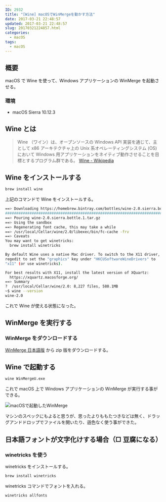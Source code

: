 ```yaml
---
ID: 2932
title: "[Wine] macOSでWinMergeを動かす方法"
date: 2017-03-21 22:48:57
updated: 2017-03-21 22:48:57
slug: 20170321224857.html
categories:
  - macOS
tags:
  - macOS
---
```


## 概要

macOS で Wine を使って、Windows アプリケーションの WinMerge を起動させる。

### 環境

- macOS Sierra 10.12.3

## Wine とは

> Wine （ワイン）は、オープンソースの Windows API 実装を通じて、主として x86 アーキテクチャ上の Unix 系オペレーティングシステム (OS) において Windows 用アプリケーションをネイティブ動作させることを目標とするプログラム群である。
> [Wine - Wikipedia](https://ja.wikipedia.org/wiki/Wine)

## Wine をインストールする

```bash
brew install wine
```

上記のコマンドで Wine をインストールする。

```bash
==> Downloading https://homebrew.bintray.com/bottles/wine-2.0.sierra.bottle.1.ta
######################################################################## 100.0%
==> Pouring wine-2.0.sierra.bottle.1.tar.gz
==> Using the sandbox
==> Regenerating font cache, this may take a while
==> /usr/local/Cellar/wine/2.0/libexec/bin/fc-cache -frv
==> Caveats
You may want to get winetricks:
  brew install winetricks

By default Wine uses a native Mac driver. To switch to the X11 driver, use
regedit to set the "graphics" key under "HKCUSoftwareWineDrivers" to
"x11" (or use winetricks).

For best results with X11, install the latest version of XQuartz:
  https://xquartz.macosforge.org/
==> Summary
?  /usr/local/Cellar/wine/2.0: 8,227 files, 580.1MB
~$ wine --version
wine-2.0
```

これで Wine が使える状態になった。

## WinMerge を実行する

### WinMerge をダウンロードする

[WinMerge 日本語版](http://www.geocities.co.jp/SiliconValley-SanJose/8165/winmerge.html) から zip 版をダウンロードする。

## Wine で起動する

```bash
wine WinMergeU.exe
```

これで macOS 上で Windows アプリケーションの WinMerge が実行する事ができる。

![macOSで起動したWinMerge](https://i.imgur.com/mth29Km.png)

マシンのスペックにもよると思うが、思ったよりももたつきなどは無く、ドラッグアンドドロップでファイルを開いたり、遜色なく使う事ができた。

## 日本語フォントが文字化けする場合（□ 豆腐になる）

### winetricks を使う

winetricks をインストールする。

```bash
brew install winetricks
```

winetricks コマンドでフォントを入れる。

```bash
winetricks allfonts
```
